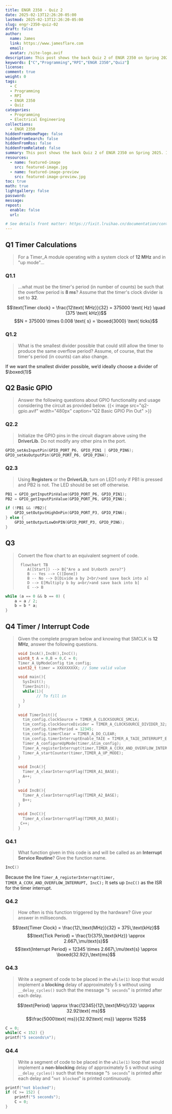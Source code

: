 ```yaml
---
title: ENGR 2350 - Quiz 2
date: 2025-02-13T12:26:20-05:00
lastmod: 2025-02-13T12:26:20-05:00
slug: engr-2350-quiz-02
draft: false
author:
  name: James
  link: https://www.jamesflare.com
  email:
  avatar: /site-logo.avif
description: This post shows the back Quiz 2 of ENGR 2350 on Spring 2025. It includes the question and answer with explains.
keywords: ["C","Programming","RPI","ENGR 2350","Quiz"]
license:
comment: true
weight: 0
tags:
  - C
  - Programming
  - RPI
  - ENGR 2350
  - Quiz
categories:
  - Programming
  - Electrical Engineering
collections:
  - ENGR 2350
hiddenFromHomePage: false
hiddenFromSearch: false
hiddenFromRss: false
hiddenFromRelated: false
summary: This post shows the back Quiz 2 of ENGR 2350 on Spring 2025. It includes the question and answer with explains.
resources:
  - name: featured-image
    src: featured-image.jpg
  - name: featured-image-preview
    src: featured-image-preview.jpg
toc: true
math: true
lightgallery: false
password:
message:
repost:
  enable: false
  url:

# See details front matter: https://fixit.lruihao.cn/documentation/content-management/introduction/#front-matter
---
```


<!--more-->

## Q1 Timer Calculations

> For a Timer\_A module operating with a system clock of **12 MHz** and in "up mode"...

### Q1.1

> ...what must be the timer's period (in number of counts) be such that the overflow period is **8 ms**? Assume that the timer's clock divider is set to **32**.

$$\text{Timer clock} = \frac{12\text{ MHz}}{32} = 375000 \text{ Hz} \quad (375 \text{ kHz})$$
$$N = 375000 \times 0.008 \text{ s} = \boxed{3000} \text{ ticks}$$

### Q1.2

> What is the smallest divider possible that could still allow the timer to produce the same overflow period? Assume, of course, that the timer's period (in counts) can also change.

If we want the smallest divider possible, we’d ideally choose a divider of $\boxed{1}$

## Q2 Basic GPIO

> Answer the following questions about GPIO functionality and usage considering the circuit as provided below.
> {{< image src="q2-gpio.avif" width="480px" caption="Q2 Basic GPIO Pin Out" >}}

### Q2.2

> Initialize the GPIO pins in the circuit diagram above using the **DriverLib**. Do not modify any other pins in the port.

```c
GPIO_setAsInputPin(GPIO_PORT_P6, GPIO_PIN1 | GPIO_PIN6);
GPIO_setAsOutputPin(GPIO_PORT_P6, GPIO_PIN4);
```

### Q2.3

> Using **Registers** or the **DriverLib**, turn on LED1 only if PB1 is pressed and PB2 is not. The LED should be set off otherwise.

```c
PB1 = GPIO_getInputPinValue(GPIO_PORT_P6, GPIO_PIN1);
PB2 = GPIO_getInputPinValue(GPIO_PORT_P6, GPIO_PIN6);

if (!PB1 && !PB2){ 
    GPIO_setOutputHighOnPin(GPIO_PORT_P3, GPIO_PIN6);
} else { 
    GPIO_setOutputLowOnPIN(GPIO_PORT_P3, GPIO_PIN6);
}
```

## Q3

> Convert the flow chart to an equivalent segment of code.
>
> ```mermaid
>  flowchart TB
>     A([Start]) --> B{"Are a and b\nboth zero?"}
>     B -- Yes --> C([Done])
>     B -- No --> D[Divide a by 2<br/>and save back into a]
>     D --> E[Multiply b by a<br/>and save back into b]
>     E --> B
> ```

```c
while (a == 0 && b == 0) {
    a = a / 2;
    b = b * a;
}
```

## Q4 Timer / Interrupt Code

> Given the complete program below and knowing that SMCLK is **12 MHz**, answer the following questions.
>
> ```c
> void IncA(),IncB(),IncC();
> uint8_t A = 0,B = 0,C = 0;
> Timer_A_UpModeConfig tim_config;
> uint32_t timer = XXXXXXXXX; // Some valid value
> 
> void main(){
>   SysInit();
>   TimerInit();
>   while(1){
>         // To fill in
>   }
> }
> 
> void TimerInit(){
>   tim_config.clockSource = TIMER_A_CLOCKSOURCE_SMCLK;
>   tim_config.clockSourceDivider = TIMER_A_CLOCKSOURCE_DIVIDER_32;
>   tim_config.timerPeriod = 12345;
>   tim_config.timerClear = TIMER_A_DO_CLEAR;
>   tim_config.timerInterruptEnable_TAIE = TIMER_A_TAIE_INTERRUPT_ENABLE;
>   Timer_A_configureUpMode(timer,&tim_config);
>   Timer_A_registerInterrupt(timer,TIMER_A_CCRX_AND_OVERFLOW_INTERRUPT,IncC);
>   Timer_A_startCounter(timer,TIMER_A_UP_MODE);
> }
>
> void IncA(){
>   Timer_A_clearInterruptFlag(TIMER_A1_BASE);
>   A++;
> }
> 
> void IncB(){
>   Timer_A_clearInterruptFlag(TIMER_A2_BASE);
>   B++;
> }
> 
> void IncC(){
>   Timer_A_clearInterruptFlag(TIMER_A3_BASE);
>  C++;
> }
> ```

### Q4.1

> What function given in this code is and will be called as an **Interrupt Service Routine**? Give the function name.

```c
IncC()
```

Because the line `Timer_A_registerInterrupt(timer, TIMER_A_CCRX_AND_OVERFLOW_INTERRUPT, IncC);` It sets up `IncC()` as the ISR for the timer interrupt.

### Q4.2

> How often is this function triggered by the hardware? Give your answer in milliseconds.

$$\text{Timer Clock} = \frac{12\,\text{MHz}}{32} = 375\,\text{kHz}$$
$$\text{Tick Period} = \frac{1}{375\,\text{kHz}} \approx 2.667\,\mu\text{s}$$
$$\text{Interrupt Period} = 12345 \times 2.667\,\mu\text{s} \approx \boxed{32.92}\,\text{ms}$$

### Q4.3

> Write a segment of code to be placed in the `while(1)` loop that would implement a **blocking** delay of approximately 5 s without using `__delay_cycles()` such that the message "`5 seconds`" is printed after each delay.

$$\text{Period} \approx \frac{12345}{12\,\text{MHz}/32} \approx 32.92\text{ ms}$$
$$\frac{5000\text{ ms}}{32.92\text{ ms}} \approx 152$$

```c
C = 0;
while(C < 152) {}
printf("5 seconds\n");
```

### Q4.4

> Write a segment of code to be placed in the `while(1)` loop that would implement a **non-blocking** delay of approximately 5 s without using `__delay_cycles()` such that the message "`5 seconds`" is printed after each delay and "`not blocked`" is printed continuously.

```c
printf("not blocked");
if (C >= 152) {
    printf("5 seconds");
    C = 0;
}
```
